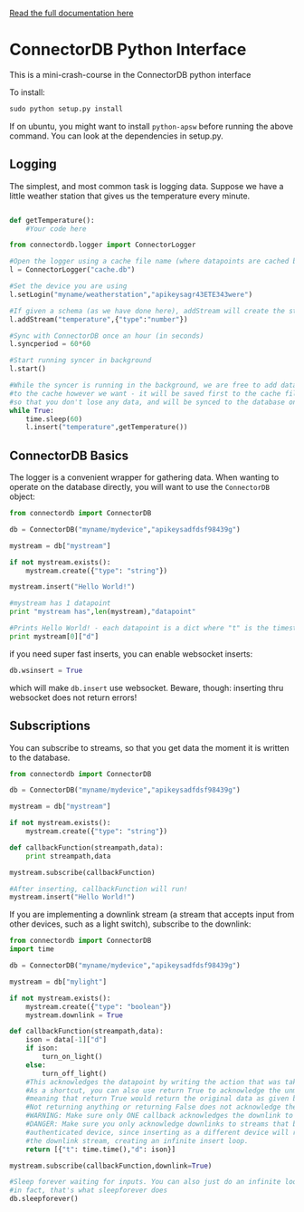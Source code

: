 [Read the full documentation here](http://connectordb-python.readthedocs.org/en/latest/)

ConnectorDB Python Interface
=====

This is a mini-crash-course in the ConnectorDB python interface

To install:
```python
sudo python setup.py install
```

If on ubuntu, you might want to install `python-apsw` before running the above command.
You can look at the dependencies in setup.py.

Logging
----------------

The simplest, and most common task is logging data. Suppose we have a little weather station that gives us the temperature every minute.

```python

def getTemperature():
	#Your code here

from connectordb.logger import ConnectorLogger

#Open the logger using a cache file name (where datapoints are cached before syncing)
l = ConnectorLogger("cache.db")

#Set the device you are using
l.setLogin("myname/weatherstation","apikeysagr43ETE343were")

#If given a schema (as we have done here), addStream will create the stream if it doesn't exist
l.addStream("temperature",{"type":"number"})

#Sync with ConnectorDB once an hour (in seconds)
l.syncperiod = 60*60

#Start running syncer in background
l.start()

#While the syncer is running in the background, we are free to add data
#to the cache however we want - it will be saved first to the cache file
#so that you don't lose any data, and will be synced to the database once an hour
while True:
	time.sleep(60)
	l.insert("temperature",getTemperature())
```

ConnectorDB Basics
--------------------

The logger is a convenient wrapper for gathering data. When wanting to operate on the database directly, you will want to use the `ConnectorDB` object:

```python
from connectordb import ConnectorDB

db = ConnectorDB("myname/mydevice","apikeysadfdsf98439g")

mystream = db["mystream"]

if not mystream.exists():
	mystream.create({"type": "string"})

mystream.insert("Hello World!")

#mystream has 1 datapoint
print "mystream has",len(mystream),"datapoint"

#Prints Hello World! - each datapoint is a dict where "t" is the timestamp, and "d" is the data
print mystream[0]["d"]
```

if you need super fast inserts, you can enable websocket inserts:

```python
db.wsinsert = True
```

which will make `db.insert` use websocket.
Beware, though: inserting thru websocket does not return errors!

Subscriptions
-------------------

You can subscribe to streams, so that you get data the moment it is written to the database.

```python
from connectordb import ConnectorDB

db = ConnectorDB("myname/mydevice","apikeysadfdsf98439g")

mystream = db["mystream"]

if not mystream.exists():
	mystream.create({"type": "string"})

def callbackFunction(streampath,data):
	print streampath,data

mystream.subscribe(callbackFunction)

#After inserting, callbackFunction will run!
mystream.insert("Hello World!")

```

If you are implementing a downlink stream (a stream that accepts input from other devices, such as a light switch), subscribe to the downlink:

```python
from connectordb import ConnectorDB
import time

db = ConnectorDB("myname/mydevice","apikeysadfdsf98439g")

mystream = db["mylight"]

if not mystream.exists():
	mystream.create({"type": "boolean"})
	mystream.downlink = True

def callbackFunction(streampath,data):
	ison = data[-1]["d"]
	if ison:
		turn_on_light()
	else:
		turn_off_light()
	#This acknowledges the datapoint by writing the action that was taken to the real stream
	#As a shortcut, you can also use return True to acknowledge the unmodified data
	#meaning that return True would return the original data as given by the data variable.
	#Not returning anything or returning False does not acknowledge the downlink.
	#WARNING: Make sure only ONE callback acknowledges the downlink to avoid double-inserts
	#DANGER: Make sure you only acknowledge downlinks to streams that belong to the currently
	#authenticated device, since inserting as a different device will redirect to
	#the downlink stream, creating an infinite insert loop.
	return [{"t": time.time(),"d": ison}]

mystream.subscribe(callbackFunction,downlink=True)

#Sleep forever waiting for inputs. You can also just do an infinite loop with sleep.
#in fact, that's what sleepforever does
db.sleepforever()
```

